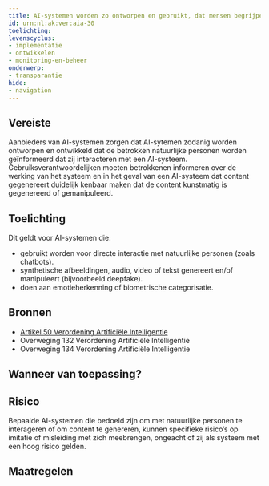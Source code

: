 ```yaml
---
title: AI-systemen worden zo ontworpen en gebruikt, dat mensen begrijpen wanneer zij met een AI-systeem communiceren en welke content gemaakt is door een AI-systeem
id: urn:nl:ak:ver:aia-30
toelichting: 
levenscyclus:
- implementatie
- ontwikkelen
- monitoring-en-beheer
onderwerp:
- transparantie
hide:
- navigation
---
```


<!-- tags -->
## Vereiste
Aanbieders van AI-systemen zorgen dat AI-sytemen zodanig worden ontworpen en ontwikkeld dat de betrokken natuurlijke personen worden geïnformeerd dat zij interacteren met een AI-systeem. 
Gebruiksverantwoordelijken moeten betrokkenen informeren  over de werking van het systeem en in het geval van een AI-systeem dat content gegenereert duidelijk kenbaar maken dat de content kunstmatig is gegenereerd of gemanipuleerd.

## Toelichting
Dit geldt voor AI-systemen die:

- gebruikt worden voor directe interactie met natuurlijke personen (zoals chatbots). 
- synthetische afbeeldingen, audio, video of tekst genereert en/of manipuleert (bijvoorbeeld deepfake).
- doen aan emotieherkenning of biometrische categorisatie.

## Bronnen

- [Artikel 50 Verordening Artificiële Intelligentie](https://eur-lex.europa.eu/legal-content/NL/TXT/HTML/?uri=OJ:L_202401689#d1e5426-1-1)
- Overweging 132 Verordening Artificiële Intelligentie
- Overweging 134 Verordening Artificiële Intelligentie

## Wanneer van toepassing?

## Risico
Bepaalde AI-systemen die bedoeld zijn om met natuurlijke personen te interageren of om content te genereren, kunnen specifieke risico’s op imitatie of misleiding met zich meebrengen, ongeacht of zij als systeem met een hoog risico gelden. 

## Maatregelen

<!-- list_maatregelen vereiste/aia-30-transpaarantieverplichtingen no-search no-onderwerp no-rol no-levenscyclus -->

